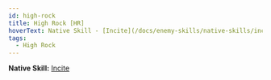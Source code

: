 ```yaml
---
id: high-rock
title: High Rock [HR]
hoverText: Native Skill - [Incite](/docs/enemy-skills/native-skills/incite)
tags:
  - High Rock
---
```


**Native Skill:** [Incite](/docs/enemy-skills/native-skills/incite)
